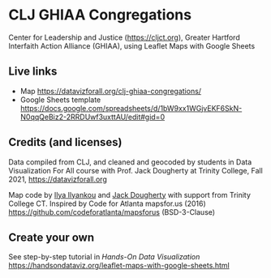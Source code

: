 # CLJ GHIAA Congregations 
Center for Leadership and Justice (https://cljct.org), Greater Hartford Interfaith Action Alliance (GHIAA), using Leaflet Maps with Google Sheets

## Live links
- Map https://datavizforall.org/clj-ghiaa-congregations/
- Google Sheets template https://docs.google.com/spreadsheets/d/1bW9xx1WGjvEKF6SkN-N0qqQeBiz2-2RRDUwf3uxttAU/edit#gid=0

## Credits (and licenses)
Data compiled from CLJ, and cleaned and geocoded by students in Data Visualization For All course with Prof. Jack Dougherty at Trinity College, Fall 2021, https://datavizforall.org

Map code by [Ilya Ilyankou](https://github.com/ilyankou) and [Jack Dougherty](https://github.com/jackdougherty) with support from Trinity College CT. Inspired by Code for Atlanta mapsfor.us (2016) https://github.com/codeforatlanta/mapsforus (BSD-3-Clause)

## Create your own
See step-by-step tutorial in *Hands-On Data Visualization* https://handsondataviz.org/leaflet-maps-with-google-sheets.html

